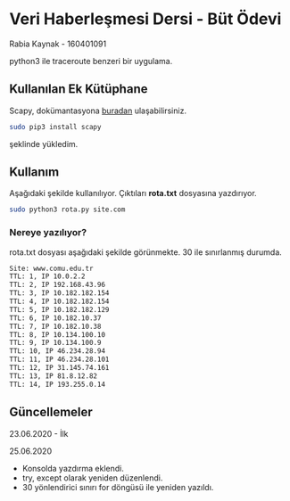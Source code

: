 # Veri Haberleşmesi Dersi - Büt Ödevi

Rabia Kaynak - 160401091

python3 ile traceroute benzeri bir uygulama.
## Kullanılan Ek Kütüphane

Scapy, dokümantasyona [buradan](https://scapy.readthedocs.io/en/latest/)
 ulaşabilirsiniz.

```bash
sudo pip3 install scapy
```
şeklinde yükledim.

## Kullanım

Aşağıdaki şekilde kullanılıyor. Çıktıları **rota.txt** dosyasına yazdırıyor.

```bash
sudo python3 rota.py site.com
```
### Nereye yazılıyor?
rota.txt dosyası aşağıdaki şekilde görünmekte. 30 ile sınırlanmış durumda.
```bash
Site: www.comu.edu.tr
TTL: 1, IP 10.0.2.2
TTL: 2, IP 192.168.43.96
TTL: 3, IP 10.182.182.154
TTL: 4, IP 10.182.182.154
TTL: 5, IP 10.182.182.129
TTL: 6, IP 10.182.10.37
TTL: 7, IP 10.182.10.38
TTL: 8, IP 10.134.100.10
TTL: 9, IP 10.134.100.9
TTL: 10, IP 46.234.28.94
TTL: 11, IP 46.234.28.101
TTL: 12, IP 31.145.74.161
TTL: 13, IP 81.8.12.82
TTL: 14, IP 193.255.0.14
```

## Güncellemeler
23.06.2020 - İlk

25.06.2020
* Konsolda yazdırma eklendi.
* try, except olarak yeniden düzenlendi.
* 30 yönlendirici sınırı for döngüsü ile yeniden yazıldı.
